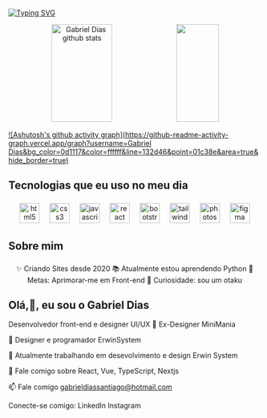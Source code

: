 ###

[![Typing SVG](https://readme-typing-svg.herokuapp.com?font=Rubik&pause=1000&color=01C38E&size=35&center=true&vCenter=true&width=1000&lines=&lines=Ol%C3%A1%2C+eu+me+chamo+Victor+Bravim;Sou+um+desenvolvedor+front-end)](https://git.io/typing-svg)

<div align="center">  
  <img width="49%" height="195px" src="https://github-readme-stats.vercel.app/api?username=Gabriel Dias&show_icons=true&count_private=true&hide_border=true&title_color=01C38E&icon_color=01C38E&text_color=c9d1d9&bg_color=0d1117" alt="Gabriel Dias github stats" /> 
  <img width="41%" height="195px" src="https://github-readme-stats.vercel.app/api/top-langs/?username=Gabriel Dias&layout=compact&hide_border=true&title_color=01C38E&text_color=01C38E&bg_color=0d1117" />
</div>

[![Ashutosh's github activity graph](https://github-readme-activity-graph.vercel.app/graph?username=Gabriel Dias&bg_color=0d1117&color=ffffff&line=132d46&point=01c38e&area=true&hide_border=true)](https://github.com/ashutosh00710/github-readme-activity-graph)

###

<h2 align="left">Tecnologias que eu uso no meu dia</h2>

###

<div align="center">
  <img src="https://cdn.jsdelivr.net/gh/devicons/devicon/icons/html5/html5-original.svg" height="40" alt="html5 logo"  />
  <img width="12" />
  <img src="https://cdn.jsdelivr.net/gh/devicons/devicon/icons/css3/css3-original.svg" height="40" alt="css3 logo"  />
  <img width="12" />
  <img src="https://cdn.jsdelivr.net/gh/devicons/devicon/icons/javascript/javascript-original.svg" height="40" alt="javascript logo"  />
  <img width="12" />
  <img src="https://cdn.jsdelivr.net/gh/devicons/devicon/icons/react/react-original.svg" height="40" alt="react logo"  />
  <img width="12" />
  <img src="https://cdn.jsdelivr.net/gh/devicons/devicon/icons/bootstrap/bootstrap-original.svg" height="40" alt="bootstrap logo"  />
  <img width="12" />
  <img src="https://cdn.simpleicons.org/tailwindcss/06B6D4" height="40" alt="tailwindcss logo"  />
  <img width="12" />
  <img src="https://cdn.simpleicons.org/adobephotoshop/31A8FF" height="40" alt="photoshop logo"  />
  <img width="12" />
  <img src="https://cdn.jsdelivr.net/gh/devicons/devicon/icons/figma/figma-original.svg" height="40" alt="figma logo"  />
</div>

###

<h2 align="left">Sobre mim</h2>

###

<p align="center">
✨ Criando Sites desde 2020
📚 Atualmente estou aprendendo Python
🎯 Metas: Aprimorar-me em Front-end
🎲 Curiosidade: sou um otaku
</p>

###

<h2 align="left">Olá,👋, eu sou o Gabriel Dias</h2>
Desenvolvedor front-end e designer UI/UX
🔭 Ex-Designer MiniMania

💼 Designer e programador ErwinSystem

👯 Atualmente trabalhando em desevolvimento e design Erwin System

💬 Fale comigo sobre React, Vue, TypeScript, Nextjs

📫 Fale comigo gabrieldiassantiago@hotmail.com

Conecte-se comigo:
LinkedIn Instagram
